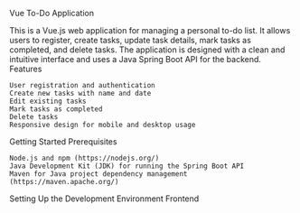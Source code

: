 Vue To-Do Application

This is a Vue.js web application for managing a personal to-do list. It allows users to register, create tasks, update task details, mark tasks as completed, and delete tasks. The application is designed with a clean and intuitive interface and uses a Java Spring Boot API for the backend.
Features

    User registration and authentication
    Create new tasks with name and date
    Edit existing tasks
    Mark tasks as completed
    Delete tasks
    Responsive design for mobile and desktop usage

Getting Started
Prerequisites

    Node.js and npm (https://nodejs.org/)
    Java Development Kit (JDK) for running the Spring Boot API
    Maven for Java project dependency management (https://maven.apache.org/)

Setting Up the Development Environment
Frontend
